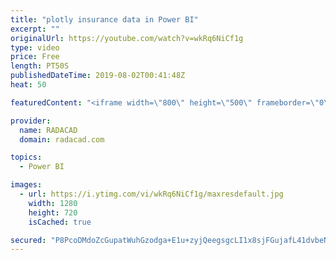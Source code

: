 ```yaml
---
title: "plotly insurance data in Power BI"
excerpt: ""
originalUrl: https://youtube.com/watch?v=wkRq6NiCf1g
type: video
price: Free
length: PT50S
publishedDateTime: 2019-08-02T00:41:48Z
heat: 50

featuredContent: "<iframe width=\"800\" height=\"500\" frameborder=\"0\" src=\"https://www.youtube.com/embed/wkRq6NiCf1g\" allow=\"accelerometer; autoplay; encrypted-media; gyroscope; picture-in-picture\" allowfullscreen></iframe>"

provider:
  name: RADACAD
  domain: radacad.com

topics:
  - Power BI

images:
  - url: https://i.ytimg.com/vi/wkRq6NiCf1g/maxresdefault.jpg
    width: 1280
    height: 720
    isCached: true

secured: "P8PcoDMdoZcGupatWuhGzodga+E1u+zyjQeegsgcLI1x8sjFGujafL41dvbeNmGvIxIYC6bcr3l4pwEIq8e27or2sQbV99973nY7MgfMsk29mCwwttyZiXxMl8BTbJ1gzikcZwMmKfjXa7Ub4gAxIRANsyU9/h08zObqBqYOziGcV4fJoBNUM8hjmu/881mh/C7P791SrZG1Mk5a/CYPqw/NdWuiKaq37wGS7MHHe89XCwvOeD/ZOBaXIhDDeL16riMxTbxb1dbTZhdKXNvJ84Slb83eykBBwk5MNZfAUqYVvRwYnYzJ+bM4se89TgAy4ItFyOXau7QQigptZUtjmxbydoHF5hdJSjWFypQuC1bYigD4J/ATgSRiJN0A1endu1zmCy3Quck/g/1jPK5rMRUrGhGw8Ip5fadpiHRHDko=;f6rVBWons5JoghqYIffL6w=="
---
```


